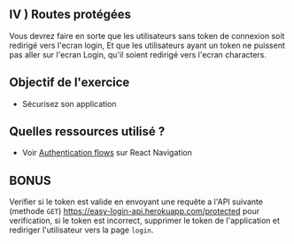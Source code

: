  ## IV ) Routes protégées 
 
 Vous devrez faire en sorte que les utilisateurs sans token de connexion soit redirigé vers l'ecran login, Et que les utilisateurs ayant un token ne puissent pas aller sur l'ecran Login, qu'il soient redirigé vers l'ecran characters.

## Objectif de l'exercice
* Sécurisez son application

## Quelles ressources utilisé ?
* Voir [Authentication flows](https://reactnavigation.org/docs/auth-flow) sur React Navigation


## BONUS

Verifier si le token est valide en envoyant une requête a l'API suivante (methode ```GET```) https://easy-login-api.herokuapp.com/protected pour verification, si le token est incorrect, supprimer le token de l'application et rediriger l'utilisateur vers la page `login`.
